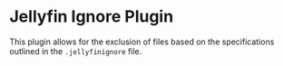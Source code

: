 # Jellyfin Ignore Plugin

This plugin allows for the exclusion of files based on the specifications outlined in the `.jellyfinignore` file.
